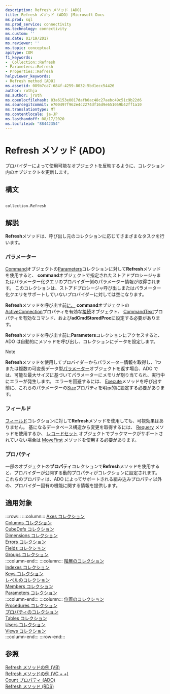 ```yaml
---
description: Refresh メソッド (ADO)
title: Refresh メソッド (ADO) |Microsoft Docs
ms.prod: sql
ms.prod_service: connectivity
ms.technology: connectivity
ms.custom: ''
ms.date: 01/19/2017
ms.reviewer: ''
ms.topic: conceptual
apitype: COM
f1_keywords:
- _Collection::Refresh
- Parameters::Refresh
- Properties::Refresh
helpviewer_keywords:
- Refresh method [ADO]
ms.assetid: 089b7ca7-684f-4259-8032-5bd1ecc54426
author: rothja
ms.author: jroth
ms.openlocfilehash: 83a6153e0017dafb0ac48c27aebc49c51c9b22d6
ms.sourcegitcommit: e700497f962e4c2274df16d9e651059b42ff1a10
ms.translationtype: MT
ms.contentlocale: ja-JP
ms.lasthandoff: 08/17/2020
ms.locfileid: "88442354"
---
```

# <a name="refresh-method-ado"></a>Refresh メソッド (ADO)
プロバイダーによって使用可能なオブジェクトを反映するように、コレクション内のオブジェクトを更新します。  
  
## <a name="syntax"></a>構文  
  
```  
  
collection.Refresh  
```  
  
## <a name="remarks"></a>解説  
 **Refresh**メソッドは、呼び出し元のコレクションに応じてさまざまなタスクを行います。  
  
### <a name="parameters"></a>パラメーター  
 [Command](../../../ado/reference/ado-api/command-object-ado.md)オブジェクトの[Parameters](../../../ado/reference/ado-api/parameters-collection-ado.md)コレクションに対して**Refresh**メソッドを使用すると、 **command**オブジェクトで指定されたストアドプロシージャまたはパラメーター化クエリのプロバイダー側のパラメーター情報が取得されます。 このコレクションは、ストアドプロシージャ呼び出しまたはパラメーター化クエリをサポートしていないプロバイダーに対しては空になります。  
  
 **Refresh**メソッドを呼び出す前[に、](../../../ado/reference/ado-api/commandtype-property-ado.md) **command**オブジェクトの[ActiveConnection](../../../ado/reference/ado-api/activeconnection-property-ado.md)プロパティを有効な[接続](../../../ado/reference/ado-api/connection-object-ado.md)オブジェクト、 [CommandText](../../../ado/reference/ado-api/commandtext-property-ado.md)プロパティを有効なコマンド、および**adCmdStoredProc**に設定する必要があります。  
  
 **Refresh**メソッドを呼び出す前に**Parameters**コレクションにアクセスすると、ADO は自動的にメソッドを呼び出し、コレクションにデータを設定します。  
  
> [!NOTE]
>  **Refresh**メソッドを使用してプロバイダーからパラメーター情報を取得し、1つまたは複数の可変長データ型[パラメーター](../../../ado/reference/ado-api/parameter-object.md)オブジェクトを返す場合、ADO では、可能な最大サイズに基づいてパラメーターにメモリが割り当てられ、実行中にエラーが発生します。 エラーを回避するには、 [Execute](../../../ado/reference/ado-api/execute-method-ado-command.md)メソッドを呼び出す前に、これらのパラメーターの[Size](../../../ado/reference/ado-api/size-property-ado-parameter.md)プロパティを明示的に設定する必要があります。  
  
### <a name="fields"></a>フィールド  
 [フィールド](../../../ado/reference/ado-api/fields-collection-ado.md)コレクションに対して**Refresh**メソッドを使用しても、可視効果はありません。 基になるデータベース構造から変更を取得するには、 [Requery](../../../ado/reference/ado-api/requery-method.md) メソッドを使用するか、 [レコードセット](../../../ado/reference/ado-api/recordset-object-ado.md) オブジェクトでブックマークがサポートされていない場合は [MoveFirst](../../../ado/reference/ado-api/movefirst-movelast-movenext-and-moveprevious-methods-ado.md) メソッドを使用する必要があります。  
  
### <a name="properties"></a>プロパティ  
 一部のオブジェクトの**プロパティ**コレクションで**Refresh**メソッドを使用すると、プロバイダーが公開する動的プロパティがコレクションに設定されます。 これらのプロパティは、ADO によってサポートされる組み込みプロパティ以外の、プロバイダー固有の機能に関する情報を提供します。  
  
## <a name="applies-to"></a>適用対象  

:::row:::
    :::column:::
        [Axes コレクション](../../../ado/reference/ado-md-api/axes-collection-ado-md.md)  
        [Columns コレクション](../../../ado/reference/adox-api/columns-collection-adox.md)  
        [CubeDefs コレクション](../../../ado/reference/ado-md-api/cubedefs-collection-ado-md.md)  
        [Dimensions コレクション](../../../ado/reference/ado-md-api/dimensions-collection-ado-md.md)  
        [Errors コレクション](../../../ado/reference/ado-api/errors-collection-ado.md)  
        [Fields コレクション](../../../ado/reference/ado-api/fields-collection-ado.md)  
        [Groups コレクション](../../../ado/reference/adox-api/groups-collection-adox.md)  
    :::column-end:::
    :::column:::
        [階層のコレクション](../../../ado/reference/ado-md-api/hierarchies-collection-ado-md.md)  
        [Indexes コレクション](../../../ado/reference/adox-api/indexes-collection-adox.md)  
        [Keys コレクション](../../../ado/reference/adox-api/keys-collection-adox.md)  
        [レベルのコレクション](../../../ado/reference/ado-md-api/levels-collection-ado-md.md)  
        [Members コレクション](../../../ado/reference/ado-md-api/members-collection-ado-md.md)  
        [Parameters コレクション](../../../ado/reference/ado-api/parameters-collection-ado.md)  
    :::column-end:::
    :::column:::
        [位置のコレクション](../../../ado/reference/ado-md-api/positions-collection-ado-md.md)  
        [Procedures コレクション](../../../ado/reference/adox-api/procedures-collection-adox.md)  
        [プロパティのコレクション](../../../ado/reference/ado-api/properties-collection-ado.md)  
        [Tables コレクション](../../../ado/reference/adox-api/tables-collection-adox.md)  
        [Users コレクション](../../../ado/reference/adox-api/users-collection-adox.md)  
        [Views コレクション](../../../ado/reference/adox-api/views-collection-adox.md)  
    :::column-end:::
:::row-end:::

## <a name="see-also"></a>参照  
 [Refresh メソッドの例 (VB)](../../../ado/reference/ado-api/refresh-method-example-vb.md)   
 [Refresh メソッドの例 (VC + +)](../../../ado/reference/ado-api/refresh-method-example-vc.md)   
 [Count プロパティ (ADO)](../../../ado/reference/ado-api/count-property-ado.md)   
 [Refresh メソッド (RDS)](../../../ado/reference/rds-api/refresh-method-rds.md)
